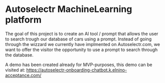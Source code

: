 # Autoselectr MachineLearning platform
The goal of this project is to create an AI tool / prompt that allows the user to search trough our database of cars using a prompt. Instead of going through the wizzard we currently have implmented on Autoselectr.com, we want to offer the visitor the opportunity to use a prompt to search through the database.

A demo has been created already for MVP-purposes, this demo can be visited at: https://autoselectr-onboarding-chatbot.k.elnino-acceptance.com/
